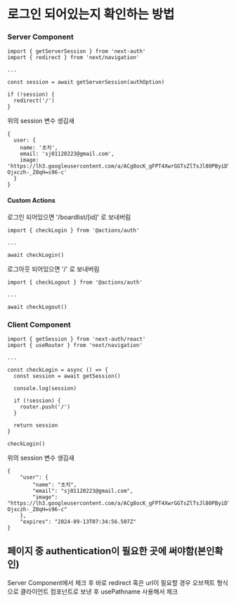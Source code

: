 # 로그인 되어있는지 확인하는 방법

### Server Component
```
import { getServerSession } from 'next-auth'
import { redirect } from 'next/navigation'

...

const session = await getServerSession(authOption)

if (!session) {
  redirect('/')
}
```
위의 session 변수 생김새
```
{
  user: {
    name: '초치',
    email: 'sj01120223@gmail.com',
    image: 'https://lh3.googleusercontent.com/a/ACg8ocK_gFPT4XwrGGTsZlTsJl80PByiDTMrEQ9p51d-Ojxczh-_Z0qH=s96-c'
  }
}
```

#### Custom Actions
로그인 되어있으면 '/boardlist/[id]' 로 보내버림
```
import { checkLogin } from '@actions/auth'

...

await checkLogin()
```
로그아웃 되어있으면 '/' 로 보내버림
```
import { checkLogout } from '@actions/auth'

...

await checkLogout()
```

### Client Component
```
import { getSession } from 'next-auth/react'
import { useRouter } from 'next/navigation'

...

const checkLogin = async () => {
  const session = await getSession()

  console.log(session)

  if (!session) {
    router.push('/')
  }

  return session
}

checkLogin()
```
위의 session 변수 생김새
```
{
    "user": {
        "name": "초치",
        "email": "sj01120223@gmail.com",
        "image": "https://lh3.googleusercontent.com/a/ACg8ocK_gFPT4XwrGGTsZlTsJl80PByiDTMrEQ9p51d-Ojxczh-_Z0qH=s96-c"
    },
    "expires": "2024-09-13T07:34:56.507Z"
}
```

## 페이지 중 authentication이 필요한 곳에 써야함(본인확인)
Server Component에서 체크 후 바로 redirect 혹은 url이 필요할 경우 오브젝트 형식으로 클라이언트 컴포넌트로 보낸 후 usePathname 사용해서 체크